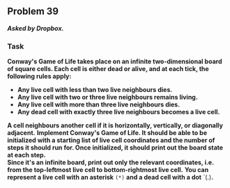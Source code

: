 ## Problem 39
***Asked by Dropbox.***
### Task
**Conway's Game of Life takes place on an infinite two-dimensional board of square cells. Each cell is either dead or alive, and at each tick, the following rules apply:**
- **Any live cell with less than two live neighbours dies.**
- **Any live cell with two or three live neighbours remains living.**
- **Any live cell with more than three live neighbours dies.**
- **Any dead cell with exactly three live neighbours becomes a live cell.**

**A cell neighbours another cell if it is horizontally, vertically, or diagonally adjacent.**
**Implement Conway's Game of Life. It should be able to be initialized with a starting list of live cell coordinates and the number of steps it should run for. Once initialized, it should print out the board state at each step.**  
**Since it's an infinite board, print out only the relevant coordinates, i.e. from the top-leftmost live cell to bottom-rightmost live cell.**
**You can represent a live cell with an asterisk** `(*)` **and a dead cell with a dot** `(.)**.**
